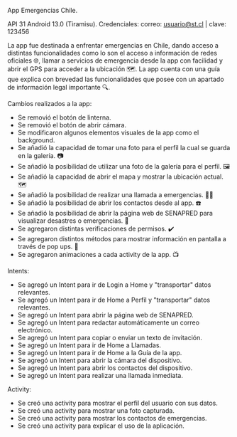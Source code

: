 App Emergencias Chile.

API 31 Android 13.0 (Tiramisu).
Credenciales: correo: usuario@st.cl | clave: 123456

La app fue destinada a enfrentar emergencias en Chile, dando acceso a distintas funcionalidades como
lo son el acceso a información de redes oficiales 🌐, llamar a servicios de emergencia desde la app con
facilidad y abrir el GPS para acceder a la ubicación 🗺️. La app cuenta con una guía que explica con
brevedad las funcionalidades que posee con un apartado de información legal importante 🔍.


Cambios realizados a la app:

- Se removió el botón de linterna.
- Se removió el botón de abrir cámara.
- Se modificaron algunos elementos visuales de la app como el background.
- Se añadió la capacidad de tomar una foto para el perfil la cual se guarda en la galería. 📷
- Se añadió la posibilidad de utilizar una foto de la galería para el perfil. 🖼️
- Se añadió la capacidad de abrir el mapa y mostrar la ubicación actual. 🗺️
- Se añadió la posibilidad de realizar una llamada a emergencias. 📲🚓
- Se añadió la posibilidad de abrir los contactos desde al app. ☎️
- Se añadió la posibilidad de abrir la página web de SENAPRED para visualizar desastres o emergencias. 🌋
- Se agregaron distintas verificaciones de permisos. ✔️
- Se agregaron distintos métodos para mostrar información en pantalla a través de pop ups. 🧐
- Se agregaron animaciones a cada activity de la app. 📺


Intents:

- Se agregó un Intent para ir de Login a Home y "transportar" datos relevantes.
- Se agregó un Intent para ir de Home a Perfil y "transportar" datos relevantes.
- Se agregó un Intent para abrir la página web de SENAPRED.
- Se agregó un Intent para redactar automáticamente un correo electrónico.
- Se agregó un Intent para copiar o enviar un texto de invitación.
- Se agregó un Intent para ir de Home a Llamadas.
- Se agregó un Intent para ir de Home a la Guía de la app.
- Se agregó un Intent para abrir la cámara del dispositivo.
- Se agregó un Intent para abrir los contactos del dispositivo.
- Se agregó un Intent para realizar una llamada inmediata.


Activity:

- Se creó una activity para mostrar el perfil del usuario con sus datos.
- Se creó una activity para mostrar una foto capturada.
- Se creó una activity para mostrar los contactos de emergencias.
- Se creó una activity para explicar el uso de la aplicación.
